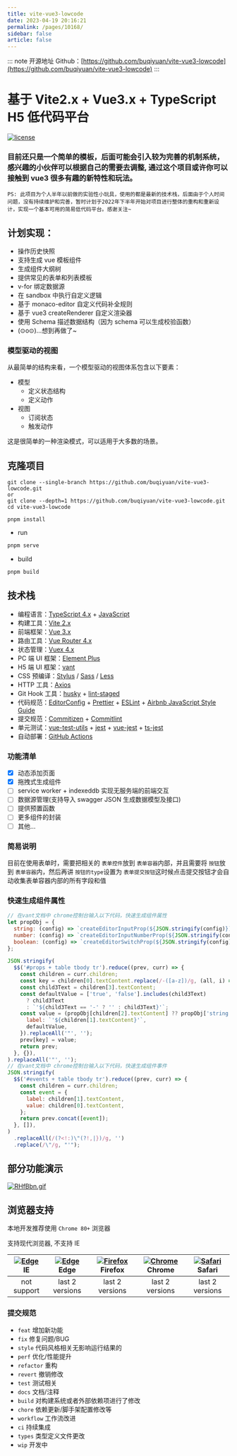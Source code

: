```yaml
---
title: vite-vue3-lowcode
date: 2023-04-19 20:16:21
permalink: /pages/10168/
sidebar: false
article: false
---
```

::: note 开源地址
Github：[https://github.com/buqiyuan/vite-vue3-lowcode](https://github.com/buqiyuan/vite-vue3-lowcode)
:::
# 基于 Vite2.x + Vue3.x + TypeScript H5 低代码平台

[![license](https://img.shields.io/github/license/buqiyuan/vite-vue3-lowcode.svg)](LICENSE)

### 目前还只是一个简单的模板，后面可能会引入较为完善的机制系统，感兴趣的小伙伴可以根据自己的需要去调整, 通过这个项目或许你可以接触到 vue3 很多有趣的新特性和玩法。

```
PS: 此项目为个人半年以前做的实验性小玩具，使用的都是最新的技术栈，后面由于个人时间问题，没有持续维护和完善，暂时计划于2022年下半年开始对项目进行整体的重构和重新设计，实现一个基本可用的简易低代码平台。感谢关注~
```

## 计划实现：

- 操作历史快照
- 支持生成 vue 模板组件
- 生成组件大纲树
- 提供常见的表单和列表模板
- v-for 绑定数据源
- 在 sandbox 中执行自定义逻辑
- 基于 monaco-editor 自定义代码补全规则
- 基于 vue3 createRenderer 自定义渲染器
- 使用 Schema 描述数据结构（因为 schema 可以生成校验函数）
- (⊙o⊙)…想到再做了~

### 模型驱动的视图

从最简单的结构来看，一个模型驱动的视图体系包含以下要素：

- 模型
  - 定义状态结构
  - 定义动作
- 视图
  - 订阅状态
  - 触发动作

这是很简单的一种渲染模式，可以适用于大多数的场景。

## 克隆项目

```shell
git clone --single-branch https://github.com/buqiyuan/vite-vue3-lowcode.git
or
git clone --depth=1 https://github.com/buqiyuan/vite-vue3-lowcode.git
cd vite-vue3-lowcode

pnpm install
```

- run

```bash
pnpm serve
```

- build

```bash
pnpm build
```

## 技术栈

- 编程语言：[TypeScript 4.x](https://www.typescriptlang.org/zh/) + [JavaScript](https://www.javascript.com/)
- 构建工具：[Vite 2.x](https://cn.vitejs.dev/)
- 前端框架：[Vue 3.x](https://v3.cn.vuejs.org/)
- 路由工具：[Vue Router 4.x](https://next.router.vuejs.org/zh/index.html)
- 状态管理：[Vuex 4.x](https://next.vuex.vuejs.org/)
- PC 端 UI 框架：[Element Plus](https://element-plus.org/#/zh-CN)
- H5 端 UI 框架：[vant](https://vant-contrib.gitee.io/vant/v3/#/zh-CN/)
- CSS 预编译：[Stylus](https://stylus-lang.com/) / [Sass](https://sass.bootcss.com/documentation) / [Less](http://lesscss.cn/)
- HTTP 工具：[Axios](https://axios-http.com/)
- Git Hook 工具：[husky](https://typicode.github.io/husky/#/) + [lint-staged](https://github.com/okonet/lint-staged)
- 代码规范：[EditorConfig](http://editorconfig.org) + [Prettier](https://prettier.io/) + [ESLint](https://eslint.org/) + [Airbnb JavaScript Style Guide](https://github.com/airbnb/javascript#translation)
- 提交规范：[Commitizen](http://commitizen.github.io/cz-cli/) + [Commitlint](https://commitlint.js.org/#/)
- 单元测试：[vue-test-utils](https://next.vue-test-utils.vuejs.org/) + [jest](https://jestjs.io/) + [vue-jest](https://github.com/vuejs/vue-jest) + [ts-jest](https://kulshekhar.github.io/ts-jest/)
- 自动部署：[GitHub Actions](https://docs.github.com/cn/actions/learn-github-actions)

### 功能清单

- [X] 动态添加页面
- [X] 拖拽式生成组件
- [ ] service worker + indexeddb 实现无服务端的前端交互
- [ ] 数据源管理(支持导入 swagger JSON 生成数据模型及接口)
- [ ] 提供预置函数
- [ ] 更多组件的封装
- [ ] 其他...

### 简易说明

目前在使用表单时，需要把相关的 `表单控件`放到 `表单容器`内部，并且需要将 `按钮`放到 `表单容器`内，然后再讲 `按钮的type`设置为 `表单提交按钮`这时候点击提交按钮才会自动收集表单容器内部的所有字段和值

### 快速生成组件属性

```javascript
// 在vant文档中 chrome控制台输入以下代码，快速生成组件属性
let propObj = {
  string: (config) => `createEditorInputProp(${JSON.stringify(config)})`,
  number: (config) => `createEditorInputNumberProp(${JSON.stringify(config)})`,
  boolean: (config) => `createEditorSwitchProp(${JSON.stringify(config)})`,
};

JSON.stringify(
  $$('#props + table tbody tr').reduce((prev, curr) => {
    const children = curr.children;
    const key = children[0].textContent.replace(/-([a-z])/g, (all, i) => i.toUpperCase());
    const child3Text = children[3].textContent;
    const defaultValue = ['true', 'false'].includes(child3Text)
      ? child3Text
      : `'${child3Text == '-' ? '' : child3Text}'`;
    const value = (propObj[children[2].textContent] ?? propObj['string'])({
      label: `'${children[1].textContent}'`,
      defaultValue,
    }).replaceAll('"', '');
    prev[key] = value;
    return prev;
  }, {}),
).replaceAll('"', '');
// 在vant文档中 chrome控制台输入以下代码，快速生成组件事件
JSON.stringify(
  $$('#events + table tbody tr').reduce((prev, curr) => {
    const children = curr.children;
    const event = {
      label: children[1].textContent,
      value: children[0].textContent,
    };
    return prev.concat([event]);
  }, []),
)
  .replaceAll(/(?<!:)\"(?!,|})/g, '')
  .replace(/\"/g, "'");
```

## 部分功能演示

[![RHfBbn.gif](https://z3.ax1x.com/2021/07/07/RHfBbn.gif)](https://imgtu.com/i/RHfBbn)

## 浏览器支持

本地开发推荐使用 `Chrome 80+` 浏览器

支持现代浏览器, 不支持 IE

| [![ Edge](https://raw.githubusercontent.com/alrra/browser-logos/master/src/edge/edge_48x48.png)](http://godban.github.io/browsers-support-badges/) IE | [![ Edge](https://raw.githubusercontent.com/alrra/browser-logos/master/src/edge/edge_48x48.png)](http://godban.github.io/browsers-support-badges/) Edge | [![Firefox](https://raw.githubusercontent.com/alrra/browser-logos/master/src/firefox/firefox_48x48.png)](http://godban.github.io/browsers-support-badges/) Firefox | [![Chrome](https://raw.githubusercontent.com/alrra/browser-logos/master/src/chrome/chrome_48x48.png)](http://godban.github.io/browsers-support-badges/) Chrome | [![Safari](https://raw.githubusercontent.com/alrra/browser-logos/master/src/safari/safari_48x48.png)](http://godban.github.io/browsers-support-badges/) Safari |
| :----------------------------------------------------------: | :----------------------------------------------------------: | :----------------------------------------------------------: | :----------------------------------------------------------: | :----------------------------------------------------------: |
|                         not support                          |                       last 2 versions                        |                       last 2 versions                        |                       last 2 versions                        |                       last 2 versions                        |

### 提交规范

- `feat` 增加新功能
- `fix` 修复问题/BUG
- `style` 代码风格相关无影响运行结果的
- `perf` 优化/性能提升
- `refactor` 重构
- `revert` 撤销修改
- `test` 测试相关
- `docs` 文档/注释
- `build` 对构建系统或者外部依赖项进行了修改
- `chore` 依赖更新/脚手架配置修改等
- `workflow` 工作流改进
- `ci` 持续集成
- `types` 类型定义文件更改
- `wip` 开发中